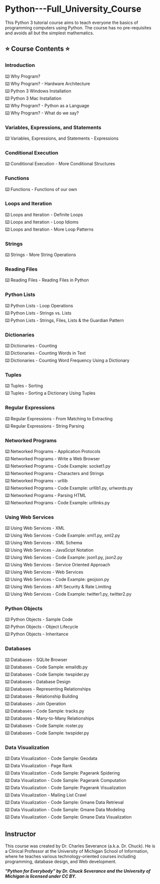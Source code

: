 # Python---Full_University_Course
This Python 3 tutorial course aims to teach everyone the basics of programming computers using Python. The course has no pre-requisites and avoids all but the simplest mathematics. 

## ⭐️ Course Contents ⭐️
### Introduction
⌨️ Why Program?<br/>
⌨️ Why Program? - Hardware Architecture<br/>
⌨️ Python 3 Windows Installation<br/>
⌨️ Python 3 Mac Installation<br/>
⌨️ Why Program? - Python as a Language<br/>
⌨️ Why Program? - What do we say?<br/>

### Variables, Expressions, and Statements
⌨️ Variables, Expressions, and Statements - Expressions<br/>

### Conditional Execution
⌨️ Conditional Execution - More Conditional Structures<br/>

### Functions
⌨️ Functions - Functions of our own<br/>

### Loops and Iteration
⌨️ Loops and Iteration - Definite Loops<br/>
⌨️ Loops and Iteration - Loop Idioms<br/>
⌨️ Loops and Iteration - More Loop Patterns<br/>

### Strings
⌨️ Strings - More String Operations<br/>

### Reading Files
⌨️ Reading Files - Reading Files in Python<br/>

### Python Lists
⌨️ Python Lists - Loop Operations<br/>
⌨️ Python Lists - Strings vs. Lists<br/>
⌨️ Python Lists - Strings, Files, Lists & the Guardian Pattern<br/>

### Dictionaries
⌨️ Dictionaries - Counting<br/>
⌨️ Dictionaries - Counting Words in Text<br/>
⌨️ Dictionaries - Counting Word Frequency Using a Dictionary<br/>

### Tuples
⌨️ Tuples - Sorting<br/>
⌨️ Tuples - Sorting a Dictionary Using Tuples<br/>

### Regular Expressions
⌨️ Regular Expressions - From Matching to Extracting<br/>
⌨️ Regular Expressions - String Parsing<br/>

### Networked Programs
⌨️ Networked Programs - Application Protocols<br/>
⌨️ Networked Programs - Write a Web Browser<br/>
⌨️ Networked Programs - Code Example: socket1.py<br/>
⌨️ Networked Programs - Characters and Strings<br/>
⌨️ Networked Programs - urllib<br/>
⌨️ Networked Programs - Code Example: urllib1.py, urlwords.py<br/>
⌨️ Networked Programs - Parsing HTML<br/>
⌨️ Networked Programs - Code Example: urllinks.py<br/>

### Using Web Services
⌨️ Using Web Services - XML<br/>
⌨️ Using Web Services - Code Example: xml1.py, xml2.py<br/>
⌨️ Using Web Services - XML Schema<br/>
⌨️ Using Web Services - JavaScipt Notation<br/>
⌨️ Using Web Services - Code Example: json1.py, json2.py<br/>
⌨️ Using Web Services - Service Oriented Approach<br/>
⌨️ Using Web Services - Web Services<br/>
⌨️ Using Web Services - Code Example: geojson.py<br/>
⌨️ Using Web Services - API Security & Rate Limiting<br/>
⌨️ Using Web Services - Code Example: twitter1.py, twitter2.py<br/>

### Python Objects
⌨️ Python Objects - Sample Code<br/>
⌨️ Python Objects - Object Lifecycle<br/>
⌨️ Python Objects - Inheritance<br/>

### Databases
⌨️ Databases - SQLite Browser<br/>
⌨️ Databases - Code Sample: emaildb.py<br/>
⌨️ Databases - Code Sample: twspider.py<br/>
⌨️ Databases - Database Design<br/>
⌨️ Databases - Representing Relationships<br/>
⌨️ Databases - Relationship Building<br/>
⌨️ Databases - Join Operation<br/>
⌨️ Databases - Code Sample: tracks.py<br/>
⌨️ Databases - Many-to-Many Relationships<br/>
⌨️ Databases - Code Sample: roster.py<br/>
⌨️ Databases - Code Sample: twspider.py<br/>

### Data Visualization
⌨️ Data Visualization - Code Sample: Geodata<br/>
⌨️ Data Visualization - Page Rank<br/>
⌨️ Data Visualization - Code Sample: Pagerank Spidering<br/>
⌨️ Data Visualization - Code Sample: Pagerank Computation<br/>
⌨️ Data Visualization - Code Sample: Pagerank Visualization<br/>
⌨️ Data Visualization - Mailing List Crawl<br/>
⌨️ Data Visualization - Code Sample: Gmane Data Retrieval<br/>
⌨️ Data Visualization - Code Sample: Gmane Data Modeling<br/>
⌨️ Data Visualization - Code Sample: Gmane Data Visualization<br/>

## Instructor
This course was created by Dr. Charles Severance (a.k.a. Dr. Chuck). He is a Clinical Professor at the University of Michigan School of Information, where he teaches various technology-oriented courses including programming, database design, and Web development.

***"Python for Everybody" by Dr. Chuck Severance and the University of Michigan is licensed under CC BY.***
